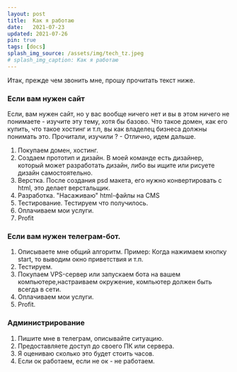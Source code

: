 ```yaml
---
layout: post
title:  Как я работаю
date:   2021-07-23
updated: 2021-07-26
pin: true
tags: [docs]
splash_img_source: /assets/img/tech_tz.jpeg
# splash_img_caption: Как я работаю
---
```

Итак, прежде чем звонить мне, прошу прочитать текст ниже. 

### Если вам нужен сайт 

Если, вам нужен сайт, но у вас вообще ничего нет и вы в этом ничего не понимаете - изучите эту тему, хотя бы базово. Что такое домен, как его купить, что такое хостинг и т.п, вы как владелец бизнеса должны понимать это. Прочитали, изучили ? - Отлично, идем дальше. 

1. Покупаем домен, хостинг. 
2. Создаем прототип и дизайн. В моей команде есть дизайнер, который может разработать дизайн, либо вы ищите или рисуете дизайн самостоятельно. 
3. Верстка. После создания psd макета, его нужно конвертировать с html, это делает верстальщик. 
4. Разработка. "Насаживаю" html-файлы на CMS
5. Тестирование. Тестируем что получилось. 
6. Оплачиваем мои услуги. 
7. Profit


### Если вам нужен телеграм-бот. 

1. Описываете мне общий алгоритм. 
Пример: Когда нажимаем кнопку start, то выводим окно приветствия и т.п. 
2. Тестируем. 
3. Покупаем VPS-сервер или запускаем бота на вашем компьютере,настраиваем окружение, компьютер должен быть всегда в сети. 
4. Оплачиваем мои услуги. 
5. Profit. 


### Администрирование 

1. Пишите мне в телеграм, описывайте ситуацию. 
2. Предоставляете доступ до своего ПК или сервера. 
3. Я оцениваю сколько это будет стоить часов. 
4. Если ок работаем, если не ок - не работаем. 




